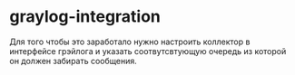 # graylog-integration
Для того чтобы это заработало нужно настроить коллектор в интерфейсе грэйлога и указать соотвутсвтующую очередь из которой он должен забирать сообщения.
